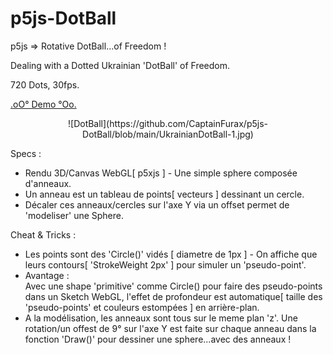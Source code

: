 # p5js-DotBall
p5js => Rotative DotBall...of Freedom !

Dealing with a Dotted Ukrainian 'DotBall' of Freedom.

720 Dots, 30fps.

[.oO° Demo °Oo.](https://captainfurax.github.io/p5js-DotBall/)

<center>![DotBall](https://github.com/CaptainFurax/p5js-DotBall/blob/main/UkrainianDotBall-1.jpg)</center>

Specs : 
+ Rendu 3D/Canvas WebGL[ p5xjs ] - Une simple sphere composée d'anneaux.
+ Un anneau est un tableau de points[ vecteurs ] dessinant un cercle.
+ Décaler ces anneaux/cercles sur l'axe Y via un offset permet de 'modeliser' une Sphere.

Cheat & Tricks :
+ Les points sont des 'Circle()' vidés [ diametre de 1px ] - On affiche que leurs contours[ 'StrokeWeight 2px' ] pour simuler un 'pseudo-point'.
+ Avantage : <br/>Avec une shape 'primitive' comme Circle() pour faire des pseudo-points dans un Sketch WebGL, l'effet de profondeur est automatique[ taille des 'pseudo-points' et couleurs estompées ] en arrière-plan.
+ A la modélisation, les anneaux sont tous sur le meme plan 'z'. Une rotation/un offest de 9° sur l'axe Y est faite sur chaque anneau dans la fonction 'Draw()' pour dessiner une sphere...avec des anneaux !

